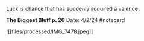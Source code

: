 Luck is chance that has suddenly acquired a valence


**The Biggest Bluff p. 20** 
Date: 4/2/24
 #notecard

![[files/processed/IMG_7478.jpeg]]